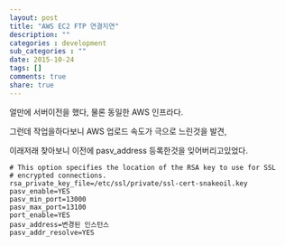```yaml
---
layout: post
title: "AWS EC2 FTP 연결지연"
description: ""
categories : development
sub_categories : ""
date: 2015-10-24
tags: []
comments: true
share: true
---
```


얼만에 서버이전을 했다, 물론 동일한 AWS 인프라다.

그런데 작업을하다보니 AWS 업로드 속도가 극으로 느린것을 발견,

이래저래 찾아보니 이전에 pasv_address 등록한것을 잊어버리고있었다.

    # This option specifies the location of the RSA key to use for SSL
    # encrypted connections.
    rsa_private_key_file=/etc/ssl/private/ssl-cert-snakeoil.key
    pasv_enable=YES
    pasv_min_port=13000
    pasv_max_port=13100
    port_enable=YES
    pasv_address=변경된 인스턴스
    pasv_addr_resolve=YES

  

